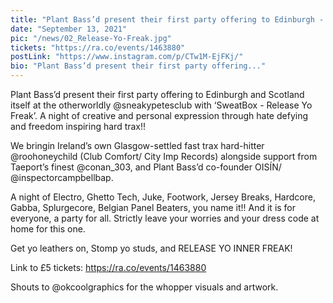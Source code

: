 ```yaml
---
title: "Plant Bass’d present their first party offering to Edinburgh - Release Yo Freak"
date: "September 13, 2021"
pic: "/news/02_Release-Yo-Freak.jpg"
tickets: "https://ra.co/events/1463880"
postLink: "https://www.instagram.com/p/CTw1M-EjFKj/"
bio: "Plant Bass’d present their first party offering..."
---
```


Plant Bass’d present their first party offering to Edinburgh and Scotland itself at the otherworldly @sneakypetesclub with ‘SweatBox - Release Yo Freak’.
A night of creative and personal expression through hate defying and freedom inspiring hard trax!!

We bringin Ireland’s own Glasgow-settled fast trax hard-hitter @roohoneychild (Club Comfort/ City Imp Records) alongside support from Taeport’s finest @conan_303, and Plant Bass’d co-founder OISÍN/ @inspectorcampbellbap.

A night of Electro, Ghetto Tech, Juke, Footwork, Jersey Breaks, Hardcore, Gabba, Splurgecore, Belgian Panel Beaters, you name it!!
And it is for everyone, a party for all. Strictly leave your worries and your dress code at home for this one.

Get yo leathers on, Stomp yo studs, and RELEASE YO INNER FREAK!

Link to £5 tickets: https://ra.co/events/1463880

Shouts to @okcoolgraphics for the whopper visuals and artwork.
